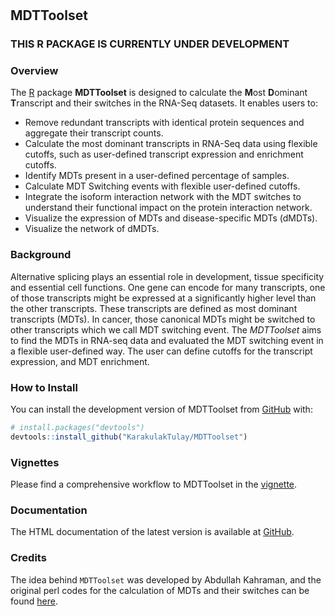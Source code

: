 
# 

## MDTToolset

### THIS R PACKAGE IS CURRENTLY UNDER DEVELOPMENT

### Overview

The [R](https://www.r-project.org) package **MDTToolset** is designed to
calculate the **M**ost **D**ominant **T**ranscript and their switches in
the RNA-Seq datasets. It enables users to:

- Remove redundant transcripts with identical protein sequences and
  aggregate their transcript counts.
- Calculate the most dominant transcripts in RNA-Seq data using flexible
  cutoffs, such as user-defined transcript expression and enrichment
  cutoffs.
- Identify MDTs present in a user-defined percentage of samples.
- Calculate MDT Switching events with flexible user-defined cutoffs.
- Integrate the isoform interaction network with the MDT switches to
  understand their functional impact on the protein interaction network.
- Visualize the expression of MDTs and disease-specific MDTs (dMDTs).
- Visualize the network of dMDTs.

### Background

Alternative splicing plays an essential role in development, tissue
specificity and essential cell functions. One gene can encode for many
transcripts, one of those transcripts might be expressed at a
significantly higher level than the other transcripts. These transcripts
are defined as most dominant transcripts (MDTs). In cancer, those
canonical MDTs might be switched to other transcripts which we call MDT
switching event. The *MDTToolset* aims to find the MDTs in RNA-seq data
and evaluated the MDT switching event in a flexible user-defined way.
The user can define cutoffs for the transcript expression, and MDT
enrichment.

### How to Install

You can install the development version of MDTToolset from
[GitHub](https://github.com/KarakulakTulay/MDTToolset) with:

``` r
# install.packages("devtools")
devtools::install_github("KarakulakTulay/MDTToolset")
```

### Vignettes

Please find a comprehensive workflow to MDTToolset in the
[vignette](https://karakulaktulay.github.io/MDTToolset/articles/MDTToolset-vignette.html).

### Documentation

The HTML documentation of the latest version is available at
[GitHub](https://github.com/KarakulakTulay/MDTToolset).

### Credits

The idea behind `MDTToolset` was developed by Abdullah Kahraman, and the
original perl codes for the calculation of MDTs and their switches can
be found [here](https://github.com/abxka/CanIsoNet).
